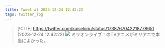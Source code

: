 ```yaml
---
title: Tweet at 2023-12-24 12:42:22
tags: twitter_log
---
```


> [!CITE] https://twitter.com/kaisekiriu/status/1738767042218778651 (2023-12-24 12:42:22)
> ![](https://twitter.com/kaisekiriu/status/1738767042218778651)
> ミリオンライブ！のTVアニメがミリアニで本当によかった。

